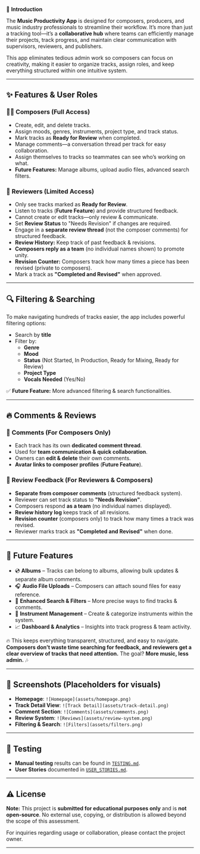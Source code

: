 🎵 **Introduction**

The **Music Productivity App** is designed for composers, producers, and music industry professionals to streamline their workflow. It’s more than just a tracking tool—it’s a **collaborative hub** where teams can efficiently manage their projects, track progress, and maintain clear communication with supervisors, reviewers, and publishers.

This app eliminates tedious admin work so composers can focus on creativity, making it easier to organize tracks, assign roles, and keep everything structured within one intuitive system.

---

## ✨ **Features & User Roles**

### 👨‍🎤 **Composers (Full Access)**

-   Create, edit, and delete tracks.
-   Assign moods, genres, instruments, project type, and track status.
-   Mark tracks as **Ready for Review** when completed.
-   Manage comments—a conversation thread per track for easy collaboration.
-   Assign themselves to tracks so teammates can see who’s working on what.
-   **Future Features:** Manage albums, upload audio files, advanced search filters.

### 🎼 **Reviewers (Limited Access)**

-   Only see tracks marked as **Ready for Review**.
-   Listen to tracks (**Future Feature**) and provide structured feedback.
-   Cannot create or edit tracks—only review & communicate.
-   Set **Review Status** to "Needs Revision" if changes are required.
-   Engage in a **separate review thread** (not the composer comments) for structured feedback.
-   **Review History:** Keep track of past feedback & revisions.
-   **Composers reply as a team** (no individual names shown) to promote unity.
-   **Revision Counter:** Composers track how many times a piece has been revised (private to composers).
-   Mark a track as **"Completed and Revised"** when approved.

---

## 🔍 **Filtering & Searching**

To make navigating hundreds of tracks easier, the app includes powerful filtering options:

-   Search by **title**
-   Filter by:
    -   **Genre**
    -   **Mood**
    -   **Status** (Not Started, In Production, Ready for Mixing, Ready for Review)
    -   **Project Type**
    -   **Vocals Needed** (Yes/No)

✅ **Future Feature:** More advanced filtering & search functionalities.

---

## 🔥 **Comments & Reviews**

### 🎤 **Comments (For Composers Only)**

-   Each track has its own **dedicated comment thread**.
-   Used for **team communication & quick collaboration**.
-   Owners can **edit & delete** their own comments.
-   **Avatar links to composer profiles** (**Future Feature**).

### 📝 **Review Feedback (For Reviewers & Composers)**

-   **Separate from composer comments** (structured feedback system).
-   Reviewer can set track status to **"Needs Revision"**.
-   Composers respond **as a team** (no individual names displayed).
-   **Review history log** keeps track of all revisions.
-   **Revision counter** (composers only) to track how many times a track was revised.
-   Reviewer marks track as **"Completed and Revised"** when done.

---

## 🚀 **Future Features**

-   💿 **Albums** – Tracks can belong to albums, allowing bulk updates & separate album comments.
-   🎧 **Audio File Uploads** – Composers can attach sound files for easy reference.
-   🔎 **Enhanced Search & Filters** – More precise ways to find tracks & comments.
-   🎼 **Instrument Management** – Create & categorize instruments within the system.
-   📈 **Dashboard & Analytics** – Insights into track progress & team activity.

🔥 This keeps everything transparent, structured, and easy to navigate. **Composers don’t waste time searching for feedback, and reviewers get a clear overview of tracks that need attention.** The goal? **More music, less admin.** 🎶

---

## 📸 **Screenshots** (Placeholders for visuals)

-   **Homepage**: `![Homepage](assets/homepage.png)`
-   **Track Detail View**: `![Track Detail](assets/track-detail.png)`
-   **Comment Section**: `![Comments](assets/comments.png)`
-   **Review System**: `![Reviews](assets/review-system.png)`
-   **Filtering & Search**: `![Filters](assets/filters.png)`

---

## 🔬 **Testing**

-   **Manual testing** results can be found in [`TESTING.md`](./TESTING.md).
-   **User Stories** documented in [`USER_STORIES.md`](./USER_STORIES.md).

---

## ⚠️ **License**

**Note:** This project is **submitted for educational purposes only** and is **not open-source**. No external use, copying, or distribution is allowed beyond the scope of this assessment.

For inquiries regarding usage or collaboration, please contact the project owner.

---
